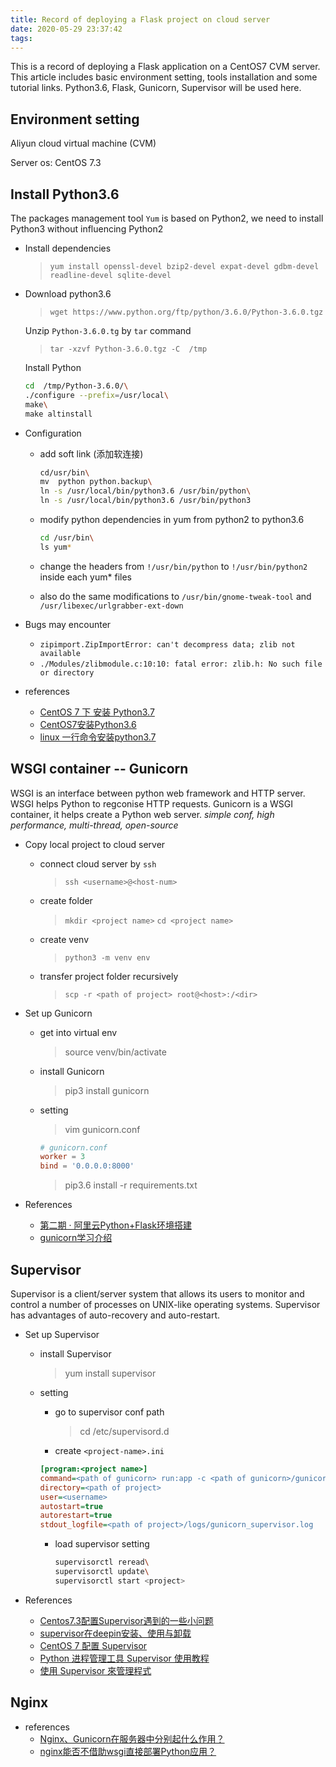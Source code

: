 ```yaml
---
title: Record of deploying a Flask project on cloud server
date: 2020-05-29 23:37:42
tags:
---
```


This is a record of deploying a Flask application on a CentOS7 CVM server. This article includes basic environment setting, tools installation and some tutorial links. Python3.6, Flask, Gunicorn, Supervisor will be used here.
<!-- more -->

## Environment setting

Aliyun cloud virtual machine (CVM)

Server os: CentOS 7.3

## Install Python3.6

The packages management tool `Yum` is based on Python2, we need to install Python3 without influencing Python2

- Install dependencies
  > `yum install openssl-devel bzip2-devel expat-devel gdbm-devel readline-devel sqlite-devel`
- Download python3.6
  > `wget https://www.python.org/ftp/python/3.6.0/Python-3.6.0.tgz`
  
  Unzip `Python-3.6.0.tg` by `tar` command

  > `tar -xzvf Python-3.6.0.tgz -C  /tmp`
  
  Install Python

  ```bash
  cd  /tmp/Python-3.6.0/\
  ./configure --prefix=/usr/local\
  make\
  make altinstall
  ```

- Configuration
  - add soft link (添加软连接)

    ```bash
    cd/usr/bin\
    mv  python python.backup\
    ln -s /usr/local/bin/python3.6 /usr/bin/python\
    ln -s /usr/local/bin/python3.6 /usr/bin/python3
    ```

  - modify python dependencies in yum from python2 to python3.6

    ```bash
    cd /usr/bin\
    ls yum*
    ```

  - change the headers from `!/usr/bin/python` to `!/usr/bin/python2` inside each yum* files
  - also do the same modifications to `/usr/bin/gnome-tweak-tool` and `/usr/libexec/urlgrabber-ext-down`
- Bugs may encounter
  - `zipimport.ZipImportError: can't decompress data; zlib not available`
  - `./Modules/zlibmodule.c:10:10: fatal error: zlib.h: No such file or directory`

- references
  - [CentOS 7 下 安装 Python3.7](https://segmentfault.com/a/1190000015628625)
  - [CentOS7安装Python3.6](https://blog.csdn.net/hobohero/article/details/54381475)
  - [linux 一行命令安装python3.7](https://blog.csdn.net/jaket5219999/article/details/80894517)

## WSGI container -- **Gunicorn**

WSGI is an interface between python web framework and HTTP server.
WSGI helps Python to regconise HTTP requests.
Gunicorn is a WSGI container, it helps create a Python web server.
*simple conf, high performance, multi-thread, open-source*

- Copy local project to cloud server
  - connect cloud server by `ssh`
    > `ssh <username>@<host-num>`
  - create folder
    > `mkdir <project name>`
    > `cd <project name>`
  - create venv
    > `python3 -m venv env`
  - transfer project folder recursively
    > `scp -r <path of project> root@<host>:/<dir>`

- Set up Gunicorn
  - get into virtual env
      > source venv/bin/activate
  - install Gunicorn
      > pip3 install gunicorn
  - setting
      > vim gunicorn.conf

      ```conf
      # gunicorn.conf
      worker = 3
      bind = '0.0.0.0:8000'
      ```

      > pip3.6 install -r requirements.txt

- References
  - [第二期 · 阿里云Python+Flask环境搭建](https://zhuanlan.zhihu.com/p/22126999)
  - [gunicorn学习介绍](https://www.jianshu.com/p/52d8e3deaa16)

## **Supervisor**

Supervisor is a client/server system that allows its users to monitor and control a number of processes on UNIX-like operating systems. Supervisor has advantages of auto-recovery and auto-restart.

- Set up Supervisor
  - install Supervisor
    > yum install supervisor
  - setting
    - go to supervisor conf path
      > cd /etc/supervisord.d
    - create `<project-name>.ini`

    ```ini
    [program:<project name>]
    command=<path of gunicorn> run:app -c <path of gunicorn>/gunicorn.conf
    directory=<path of project>
    user=<username>
    autostart=true
    autorestart=true
    stdout_logfile=<path of project>/logs/gunicorn_supervisor.log
    ```

    - load supervisor setting

      ```bash
      supervisorctl reread\
      supervisorctl update\
      supervisorctl start <project>
      ```

- References
  - [Centos7.3配置Supervisor遇到的一些小问题](https://www.centos.bz/2018/06/centos7-3%E9%85%8D%E7%BD%AEsupervisor%E9%81%87%E5%88%B0%E7%9A%84%E4%B8%80%E4%BA%9B%E5%B0%8F%E9%97%AE%E9%A2%98/)
  - [supervisor在deepin安装、使用与卸载](https://hooklife.me/linux/Supervisor%E5%9C%A8deepin%E5%AE%89%E8%A3%85%E3%80%81%E5%8D%B8%E8%BD%BD%E4%B8%8E%E4%BD%BF%E7%94%A8/)
  - [CentOS 7 配置 Supervisor](https://www.chengxulvtu.com/supervisor-on-centos-7/)
  - [Python 进程管理工具 Supervisor 使用教程](https://www.restran.net/2015/10/04/supervisord-tutorial/)
  - [使用 Supervisor 來管理程式](https://philipzheng.gitbooks.io/docker_practice/content/cases/supervisor.html)

## Nginx

- references
  - [Nginx、Gunicorn在服务器中分别起什么作用？](https://www.zhihu.com/question/38528616)
  - [nginx能否不借助wsgi直接部署Python应用？](https://www.zhihu.com/question/20709415)

